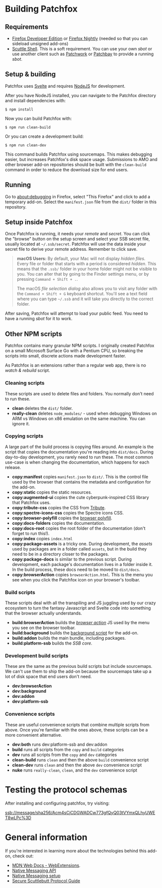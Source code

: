 # Building Patchfox

## Requirements

* [Firefox Developer Edition](https://www.mozilla.org/en-US/firefox/developer/) or [Firefox Nightly](https://www.mozilla.org/en-US/firefox/nightly/) (needed so that you can sideload unsigned add-ons)
* [Scuttle Shell](https://github.com/ssbc/scuttle-shell). This is a soft requirement. You can use your own _sbot_ or use another client such as [Patchwork](http://github.com/ssbc/patchwork) or [Patchbay](http://github.com/ssbc/patchbay) to provide a running _sbot_.


## Setup & building

Patchfox uses [Svelte](https://svelte.dev/) and requires [NodeJS](https://nodejs.org) for development.

After you have NodeJS installed, you can navigate to the Patchfox directory and install dependencies with:

```
$ npm install
```

Now you can build Patchfox with:

```
$ npm run clean-build
```

Or you can create a development build:

```
$ npm run clean-dev
```

This command builds Patchfox using sourcemaps. This makes debugging easier, but increases Patchfox's disk space usage. Submissions to AMO and other browser add-on repositories should be built with the `clean-build` command in order to reduce the download size for end users.

## Running

Go to [about:debugging](about:debugging) in Firefox, select "This Firefox" and click to add a temporary add-on. Select the `manifest.json` file from the `dist/` folder in this repository.

## Setup inside Patchfox

Once Patchfox is running, it needs your _remote_ and _secret_. You can click the "browse" button on the setup screen and select your SSB secret file, usually located at `~/.ssb/secret`. Patchfox will use the data inside your secret file to derive your remote address. Remember to click save. 

> **macOS Users:** By default, your Mac will not display _hidden files_. Every file or folder that starts with a period is considered _hidden_. This means that the `.ssb/` folder in your home folder might not be visible to you. You can alter that by going to the Finder settings menu, or by pressing `Command + Shift + .`. 
>
> The macOS _file selection dialog_ also allows you to visit any folder with the `Command + Shift + G` keyboard shortcut. You'll see a text field where you can type `~/.ssb` and it will take you directly to the correct folder.

After saving, Patchfox will attempt to load your public feed. You need to have a running _sbot_ for it to work.

## Other NPM scripts

Patchfox contains many granular NPM scripts. I originally created Patchfox on a small Microsoft Surface Go with a Pentium CPU, so breaking the scripts into small, discrete actions made development faster.

As Patchfox is an extensions rather than a regular web app, there is no _watch & rebuild_ script.

### Cleaning scripts
These scripts are used to delete files and folders. You normally don't need to run these.

* **clean** deletes the `dist/` folder.
* **really-clean** deletes `node_modules/` - used when debugging Windows on ARM vs Windows on x86 emulation on the same machine. You can ignore it.

### Copying scripts
A large part of the build process is copying files around. An example is the script that copies the documentation you're reading into `dist/docs`. During day-to-day development, you rarely need to run these. The most common use-case is when changing the documentation, which happens for each release.

* **copy:manifest** copies `manifest.json` to `dist/`. This is the control file used by the browser that contains the metadata and configuration for the add-on.
* **copy:static** copies the static resources.
* **copy:augmented-ui** copies the cute cyberpunk-inspired CSS library that Patchfox uses.
* **copy:tribute-css** copies the CSS from [Tribute](https://www.npmjs.com/package/tributejs).
* **copy:spectre-icons-css** copies the Spectre icons CSS.
* **copy:browser-polyfill** copies the [browser polyfill](https://github.com/mozilla/webextension-polyfill).
* **copy:docs-folders** copies the documentation.
* **copy:docs-root** copies the root folder of the documentation (don't forget to run this!).
* **copy:index** copies `index.html`
* **copy:package-assets** is a tricky one. During development, the _assets_ used by packages are in a folder called `assets`, but in the build they need to be in a directory closer to the packages.
* **copy:package-docs** is similar to the previous script. During development, each package's documentation lives in a folder inside it. In the build process, these docs need to be moved to `dist/docs`.
* **copy:browserAction** copies `browserAction.html`. This is the menu you see when you click the Patchfox icon on your browser's toolbar.

### Build scripts
These scripts deal with all the transpiling and JS juggling used by our crazy ecosystem to turn the fantasy Javascript and Svelte code into something that the browser actually understands.

* **build:browserAction** builds the [_browser action_](https://developer.mozilla.org/en-US/docs/Mozilla/Add-ons/WebExtensions/manifest.json/browser_action) JS used by the menu you see on the browser toolbar.
* **build:background** builds the [background script](https://developer.mozilla.org/en-US/docs/Mozilla/Add-ons/WebExtensions/manifest.json/background) for the add-on.
* **build:addon** builds the main bundle, including packages.
* **build:platform-ssb** builds the _SSB core_.

### Development build scripts
These are the same as the previous build scripts but include sourcemaps. We can't use them to ship the add-on because the sourcemaps take up a lot of disk space that end users don't need.

* **dev:browserAction**
* **dev:background**
* **dev:addon**
* **dev:platform-ssb**

### Convenience scripts
These are useful convenience scripts that combine multiple scripts from above. Once you're familiar with the ones above, these scripts can be a more convenient alternative.

* **dev:both** runs dev:platform-ssb and dev:addon
* **build** runs all scripts from the `copy` and `build` categories
* **dev** runs all scripts from the `copy` and `dev` categories
* **clean-build** runs `clean` and then the above `build` convenience script
* **clean-dev** runs `clean` and then the above `dev` convenience script
* **nuke** runs `really-clean`, `clean`, and the `dev` convenience script

# Testing the protocol schemas

After installing and configuring patchfox, try visiting:

[ssb://message/sha256/Acm4sCjCDGWADCw773gfQyQ03tVYmxQLhyUWET8wLPc%3D](ssb://message/sha256/Acm4sCjCDGWADCw773gfQyQ03tVYmxQLhyUWET8wLPc%3D)

# General information

If you're interested in learning more about the technologies behind this add-on, check out:

* [MDN Web Docs - WebExtensions](https://developer.mozilla.org/en-US/Add-ons/WebExtensions/).
* [Native Messaging API](https://developer.mozilla.org/en-US/Add-ons/WebExtensions/Native_messaging)
* [Native Messaging setup](https://developer.mozilla.org/en-US/Add-ons/WebExtensions/Native_messaging#Setup)
* [Secure Scuttlebutt Protocol Guide](https://ssbc.github.io/scuttlebutt-protocol-guide/)
